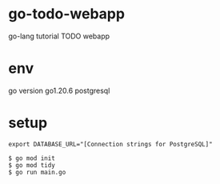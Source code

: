 # go-todo-webapp
go-lang tutorial TODO webapp

# env
go version go1.20.6
postgresql

# setup
```
export DATABASE_URL="[Connection strings for PostgreSQL]"
```

```
$ go mod init
$ go mod tidy
$ go run main.go
```
